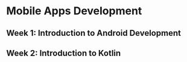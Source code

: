 # Mobile Apps Development

## Week 1: Introduction to Android Development 

## Week 2: Introduction to Kotlin
